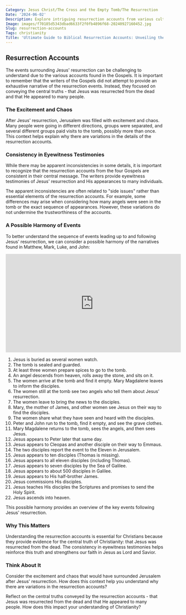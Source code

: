 ```yaml
---
Category: Jesus Christ/The Cross and the Empty Tomb/The Resurrection
Date: '2024-06-02'
Description: Explore intriguing resurrection accounts from various cultures and religions, shedding light on the universal theme of life after death. Discover compelling narratives and beliefs surrounding resurrection phenomena.
Image: images/f70185d5343dbad6633f2f0fb4896f68-20240927160452.jpg
Slug: resurrection-accounts
Tags: christianity
Title: 'Ultimate Guide to Biblical Resurrection Accounts: Unveiling the Miraculous Truth'
---
```


## Resurrection Accounts

The events surrounding Jesus' resurrection can be challenging to understand due to the various accounts found in the Gospels. It is important to remember that the writers of the Gospels did not attempt to provide an exhaustive narrative of the resurrection events. Instead, they focused on conveying the central truths - that Jesus was resurrected from the dead and that He appeared to many people.

### The Excitement and Chaos

After Jesus' resurrection, Jerusalem was filled with excitement and chaos. Many people were going in different directions, groups were separated, and several different groups paid visits to the tomb, possibly more than once. This context helps explain why there are variations in the details of the resurrection accounts.

### Consistency in Eyewitness Testimonies

While there may be apparent inconsistencies in some details, it is important to recognize that the resurrection accounts from the four Gospels are consistent in their central message. The writers provide eyewitness testimonies of Jesus' resurrection and His appearances to many individuals.

The apparent inconsistencies are often related to "side issues" rather than essential elements of the resurrection accounts. For example, some differences may arise when considering how many angels were seen in the tomb or the exact sequence of appearances. However, these variations do not undermine the trustworthiness of the accounts.

### A Possible Harmony of Events

To better understand the sequence of events leading up to and following Jesus' resurrection, we can consider a possible harmony of the narratives found in Matthew, Mark, Luke, and John:


<iframe width="560" height="315" src="https://www.youtube.com/embed/Qlx1ZULPwTI" frameborder="0" allow="autoplay; encrypted-media" allowfullscreen></iframe>


1. Jesus is buried as several women watch.
2. The tomb is sealed and guarded.
3. At least three women prepare spices to go to the tomb.
4. An angel descends from heaven, rolls away the stone, and sits on it.
5. The women arrive at the tomb and find it empty. Mary Magdalene leaves to inform the disciples.
6. The women still at the tomb see two angels who tell them about Jesus' resurrection.
7. The women leave to bring the news to the disciples.
8. Mary, the mother of James, and other women see Jesus on their way to find the disciples.
9. The women share what they have seen and heard with the disciples.
10. Peter and John run to the tomb, find it empty, and see the grave clothes.
11. Mary Magdalene returns to the tomb, sees the angels, and then sees Jesus.
12. Jesus appears to Peter later that same day.
13. Jesus appears to Cleopas and another disciple on their way to Emmaus.
14. The two disciples report the event to the Eleven in Jerusalem.
15. Jesus appears to ten disciples (Thomas is missing).
16. Jesus appears to all eleven disciples (including Thomas).
17. Jesus appears to seven disciples by the Sea of Galilee.
18. Jesus appears to about 500 disciples in Galilee.
19. Jesus appears to His half-brother James.
20. Jesus commissions His disciples.
21. Jesus teaches His disciples the Scriptures and promises to send the Holy Spirit.
22. Jesus ascends into heaven.

This possible harmony provides an overview of the key events following Jesus' resurrection.

### Why This Matters

Understanding the resurrection accounts is essential for Christians because they provide evidence for the central truth of Christianity: that Jesus was resurrected from the dead. The consistency in eyewitness testimonies helps reinforce this truth and strengthens our faith in Jesus as Lord and Savior.

### Think About It

Consider the excitement and chaos that would have surrounded Jerusalem after Jesus' resurrection. How does this context help you understand why there are variations in the resurrection accounts?

Reflect on the central truths conveyed by the resurrection accounts - that Jesus was resurrected from the dead and that He appeared to many people. How does this impact your understanding of Christianity?